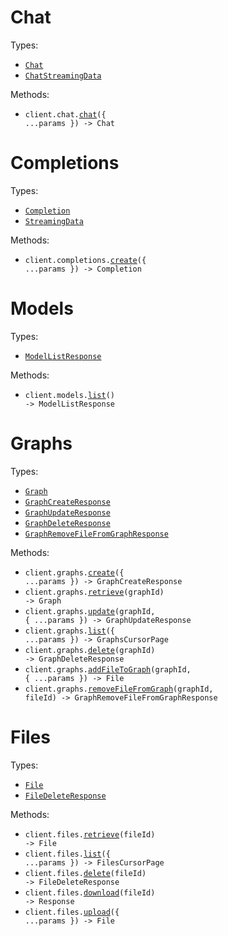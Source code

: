 # Chat

Types:

- <code><a href="./src/resources/chat.ts">Chat</a></code>
- <code><a href="./src/resources/chat.ts">ChatStreamingData</a></code>

Methods:

- <code title="post /v1/chat">client.chat.<a href="./src/resources/chat.ts">chat</a>({ ...params }) -> Chat</code>

# Completions

Types:

- <code><a href="./src/resources/completions.ts">Completion</a></code>
- <code><a href="./src/resources/completions.ts">StreamingData</a></code>

Methods:

- <code title="post /v1/completions">client.completions.<a href="./src/resources/completions.ts">create</a>({ ...params }) -> Completion</code>

# Models

Types:

- <code><a href="./src/resources/models.ts">ModelListResponse</a></code>

Methods:

- <code title="get /v1/models">client.models.<a href="./src/resources/models.ts">list</a>() -> ModelListResponse</code>

# Graphs

Types:

- <code><a href="./src/resources/graphs.ts">Graph</a></code>
- <code><a href="./src/resources/graphs.ts">GraphCreateResponse</a></code>
- <code><a href="./src/resources/graphs.ts">GraphUpdateResponse</a></code>
- <code><a href="./src/resources/graphs.ts">GraphDeleteResponse</a></code>
- <code><a href="./src/resources/graphs.ts">GraphRemoveFileFromGraphResponse</a></code>

Methods:

- <code title="post /v1/graphs">client.graphs.<a href="./src/resources/graphs.ts">create</a>({ ...params }) -> GraphCreateResponse</code>
- <code title="get /v1/graphs/{graph_id}">client.graphs.<a href="./src/resources/graphs.ts">retrieve</a>(graphId) -> Graph</code>
- <code title="put /v1/graphs/{graph_id}">client.graphs.<a href="./src/resources/graphs.ts">update</a>(graphId, { ...params }) -> GraphUpdateResponse</code>
- <code title="get /v1/graphs">client.graphs.<a href="./src/resources/graphs.ts">list</a>({ ...params }) -> GraphsCursorPage</code>
- <code title="delete /v1/graphs/{graph_id}">client.graphs.<a href="./src/resources/graphs.ts">delete</a>(graphId) -> GraphDeleteResponse</code>
- <code title="post /v1/graphs/{graph_id}/file">client.graphs.<a href="./src/resources/graphs.ts">addFileToGraph</a>(graphId, { ...params }) -> File</code>
- <code title="delete /v1/graphs/{graph_id}/file/{file_id}">client.graphs.<a href="./src/resources/graphs.ts">removeFileFromGraph</a>(graphId, fileId) -> GraphRemoveFileFromGraphResponse</code>

# Files

Types:

- <code><a href="./src/resources/files.ts">File</a></code>
- <code><a href="./src/resources/files.ts">FileDeleteResponse</a></code>

Methods:

- <code title="get /v1/files/{fileId}">client.files.<a href="./src/resources/files.ts">retrieve</a>(fileId) -> File</code>
- <code title="get /v1/files">client.files.<a href="./src/resources/files.ts">list</a>({ ...params }) -> FilesCursorPage</code>
- <code title="delete /v1/files/{fileId}">client.files.<a href="./src/resources/files.ts">delete</a>(fileId) -> FileDeleteResponse</code>
- <code title="get /v1/files/{fileId}/download">client.files.<a href="./src/resources/files.ts">download</a>(fileId) -> Response</code>
- <code title="post /v1/files">client.files.<a href="./src/resources/files.ts">upload</a>({ ...params }) -> File</code>
